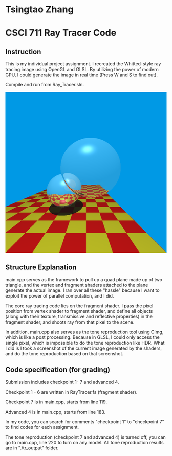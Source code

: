 # Tsingtao Zhang

# CSCI 711 Ray Tracer Code

## Instruction

This is my individual project assignment. I recreated the Whitted-style ray tracing image using OpenGL and GLSL. By utilizing the power of modern GPU, I could generate the image in real time (Press W and S to find out). 

Compile and run from Ray_Tracer.sln.

![tr_base](.\RayTracingDemo.png)

## Structure Explanation

main.cpp serves as the framework to pull up a quad plane made up of two triangle, and the vertex and fragment shaders attached to the plane generate the actual image. I ran over all these "hassle" because I want to exploit the power of parallel computation, and I did.

The core ray tracing code lies on the fragment shader. I pass the pixel position from vertex shader to fragment shader, and define all objects (along with their texture, transmissive and reflective properties) in the fragment shader, and shoots ray from that pixel to the scene.

In addition, main.cpp also serves as the tone reproduction tool using CImg, which is like a post processing. Because in GLSL, I could only access the single pixel, which is impossible to do the tone reproduction like HDR. What I did is I took a screenshot of the current image generated by the shaders, and do the tone reproduction based on that screenshot.

## Code specification (for grading)

Submission includes checkpoint 1- 7 and advanced 4.

Checkpoint 1 - 6 are written in RayTracer.fs (fragment shader).

Checkpoint 7 is in main.cpp, starts from line 119.

Advanced 4 is in main.cpp, starts from line 183.



In my code, you can search for comments "checkpoint 1" to "checkpoint 7" to find codes for each assignment.

The tone reproduction (checkpoint 7 and advanced 4) is turned off, you can go to main.cpp, line 220 to turn on any model. All tone reproduction results are in "./tr_output" folder.

